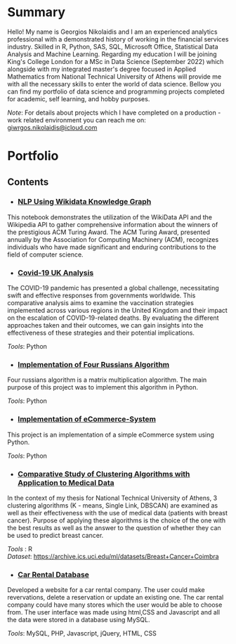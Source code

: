 # Summary

Hello! My name is Georgios Nikolaidis and I am an experienced analytics professional with a demonstrated history of working in the financial services industry. Skilled in R, Python, SAS, SQL, Microsoft Office, Statistical Data Analysis and Machine Learning. Regarding my education I will be joining King's College London for a MSc in Data Science (September 2022) which alongside with my integrated master's degree focused in Applied Mathematics from National Technical University of Athens will provide me with all the necessary skills to enter the world of data science. Bellow you can find my portfolio of data science and programming projects completed for academic, self learning, and hobby purposes. 

*Note*: For details about projects which I have completed on a production - work related environment you can reach me on: giwrgos.nikolaidis@icloud.com

# Portfolio

## Contents

- ### [NLP Using Wikidata Knowledge Graph](https://github.com/GiwrgosN/NLP-Wikidata-Knowledge-Graph)

This notebook demonstrates the utilization of the WikiData API and the Wikipedia API to gather comprehensive information about the winners of the prestigious ACM Turing Award. The ACM Turing Award, presented annually by the Association for Computing Machinery (ACM), recognizes individuals who have made significant and enduring contributions to the field of computer science.


- ### [Covid-19 UK Analysis](https://github.com/GiwrgosN/Covid-19-UK-Analysis)

The COVID-19 pandemic has presented a global challenge, necessitating swift and effective responses from governments worldwide. This comparative analysis aims to examine the vaccination strategies implemented across various regions in the United Kingdom and their impact on the escalation of COVID-19-related deaths. By evaluating the different approaches taken and their outcomes, we can gain insights into the effectiveness of these strategies and their potential implications.

*Tools*: Python 

- ### [Implementation of Four Russians Algorithm](https://github.com/GiwrgosN/FourRussiansAlgorithm)

Four russians algorithm is a matrix multiplication algorithm. The main purpose of this project was to implement this algorithm in Python.

*Tools*: Python 


- ### [Implementation of eCommerce-System](https://github.com/GiwrgosN/eCommerce-System)

This project is an implementation of a simple eCommerce system using Python.

*Tools*: Python 


- ### [Comparative Study of Clustering Algorithms with Application to Medical Data](https://github.com/GiwrgosN/Comparative-Study-of-Clustering-Algorithms-with-Application-to-Medical-Data)

In the context of my thesis for National Technical University of Athens, 3 clustering algorithms (K - means, Single Link, DBSCAN) are examined as well as their effectiveness with the use of medical data (patients with breast cancer). Purpose of applying these algorithms is the choice of the one with the best results as well as the answer to the question of whether they can be used to predict breast cancer.

*Tools*  : R  
*Dataset*: https://archive.ics.uci.edu/ml/datasets/Breast+Cancer+Coimbra

- ### [Car Rental Database](https://github.com/GiwrgosN/CarRental)

Developed a website for a car rental company. The user could make revervations, delete a reservation or update an existing one. The car rental company could have many stores which the user would be able to choose from. The user interface was made using html,CSS and Javascript and all the data were stored in a database using MySQL.

*Tools*: MySQL, PHP, Javascript, jQuery, HTML, CSS

